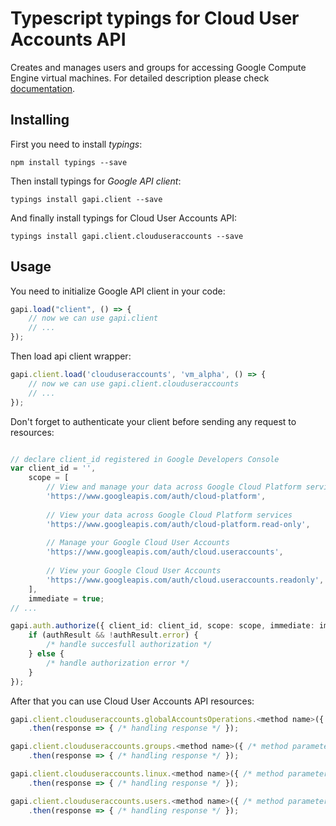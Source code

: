 # Typescript typings for Cloud User Accounts API
Creates and manages users and groups for accessing Google Compute Engine virtual machines.
For detailed description please check [documentation](https://cloud.google.com/compute/docs/access/user-accounts/api/latest/).

## Installing

First you need to install *typings*:
```
npm install typings --save 
```

Then install typings for *Google API client*:
```
typings install gapi.client --save 
```

And finally install typings for Cloud User Accounts API:
```
typings install gapi.client.clouduseraccounts --save 
```

## Usage

You need to initialize Google API client in your code:
```typescript
gapi.load("client", () => { 
    // now we can use gapi.client
    // ... 
});
```

Then load api client wrapper:
```typescript
gapi.client.load('clouduseraccounts', 'vm_alpha', () => {
    // now we can use gapi.client.clouduseraccounts
    // ... 
});
```

Don't forget to authenticate your client before sending any request to resources:
```typescript

// declare client_id registered in Google Developers Console
var client_id = '',
    scope = [     
        // View and manage your data across Google Cloud Platform services
        'https://www.googleapis.com/auth/cloud-platform',
    
        // View your data across Google Cloud Platform services
        'https://www.googleapis.com/auth/cloud-platform.read-only',
    
        // Manage your Google Cloud User Accounts
        'https://www.googleapis.com/auth/cloud.useraccounts',
    
        // View your Google Cloud User Accounts
        'https://www.googleapis.com/auth/cloud.useraccounts.readonly',
    ],
    immediate = true;
// ...

gapi.auth.authorize({ client_id: client_id, scope: scope, immediate: immediate }, authResult => {
    if (authResult && !authResult.error) {
        /* handle succesfull authorization */
    } else {
        /* handle authorization error */
    }
});            
```

After that you can use Cloud User Accounts API resources:

```typescript
gapi.client.clouduseraccounts.globalAccountsOperations.<method name>({ /* method parameters */ })
    .then(response => { /* handling response */ });

gapi.client.clouduseraccounts.groups.<method name>({ /* method parameters */ })
    .then(response => { /* handling response */ });

gapi.client.clouduseraccounts.linux.<method name>({ /* method parameters */ })
    .then(response => { /* handling response */ });

gapi.client.clouduseraccounts.users.<method name>({ /* method parameters */ })
    .then(response => { /* handling response */ });
```
